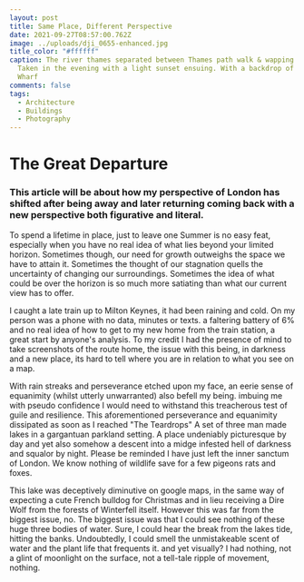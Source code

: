 ```yaml
---
layout: post
title: Same Place, Different Perspective
date: 2021-09-27T08:57:00.762Z
image: ../uploads/dji_0655-enhanced.jpg
title_color: "#ffffff"
caption: The river thames separated between Thames path walk & wapping boatyard.
  Taken in the evening with a light sunset ensuing. With a backdrop of Canary
  Wharf
comments: false
tags:
  - Architecture
  - Buildings
  - Photography
---
```

# The Great Departure

### This article will be about how my perspective of London has shifted after being away and later returning coming back with a new perspective both figurative and literal.

To spend a lifetime in place, just to leave one Summer is no easy feat, especially when you have no real idea of what lies beyond your limited horizon. Sometimes though, our need for growth outweighs the space we have to attain it. Sometimes the thought of our stagnation quells the uncertainty of changing our surroundings. Sometimes the idea of what could be over the horizon is so much more satiating than what our current view has to offer.

I caught a late train up to Milton Keynes, it had been raining and cold. On my person was a phone with no data, minutes or texts. a faltering battery of 6% and no real idea of how to get to my new home from the train station, a great start by anyone's analysis. To my credit I had the presence of mind to take screenshots of the route home, the issue with this being, in darkness and a new place, its hard to tell where you are in relation to what you see on a map.

With rain streaks and perseverance etched upon my face, an eerie sense of equanimity (whilst utterly unwarranted) also befell my being. imbuing me with pseudo confidence I would need to withstand this treacherous test of guile and resilience. This aforementioned perseverance and equanimity dissipated as soon as I reached "The Teardrops" A set of three man made lakes in a gargantuan parkland setting. A place undeniably picturesque by day and yet also somehow a descent into a midge infested hell of darkness and squalor by night. Please be reminded I have just left the inner sanctum of London. We know nothing of wildlife save for a few pigeons rats and foxes.

This lake was deceptively diminutive on google maps, in the same way of expecting a cute French bulldog for Christmas and in lieu receiving a Dire Wolf from the forests of Winterfell itself. However this was far from the biggest issue, no. The biggest issue was that I could see nothing of these huge three bodies of water. Sure, I could hear the break from the lakes tide, hitting the banks. Undoubtedly, I could smell the unmistakeable scent of water and the plant life that frequents it. and yet visually? I had nothing, not a glint of moonlight on the surface, not a tell-tale ripple of movement, nothing.